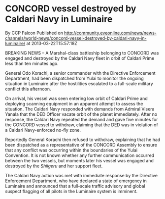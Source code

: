 # CONCORD vessel destroyed by Caldari Navy in Luminaire
By CCP Falcon
Published on http://community.eveonline.com/news/news-channels/world-news/concord-vessel-destroyed-by-caldari-navy-in-luminaire/ at 2013-03-22T15:57:18Z

BREAKING NEWS – A Marshal-class battleship belonging to CONCORD was engaged and destroyed by the Caldari Navy fleet in orbit of Caldari Prime less than ten minutes ago.

General Odo Korachi, a senior commander with the Directive Enforcement Department, had been dispatched from Yulai to monitor the ongoing situation in Luminaire after the hostilities escalated to a full-scale military conflict this afternoon.

On arrival, his vessel was seen entering low orbit of Caldari Prime and deploying scanning equipment in an apparent attempt to assess the situation. The Caldari Navy responded with demands from Admiral Visera Yanala that the DED Officer vacate orbit of the planet immediately. After no response, the Caldari Navy repeated the demand and gave five minutes for the CONCORD vessel to withdraw, claiming that the DED was in violation of a Caldari Navy-enforced no-fly zone.

Reportedly General Korachi then refused to withdraw, explaining that he had been dispatched as a representative of the CONCORD Assembly to ensure that any conflict was occurring within the boundaries of the Yulai Convention. It is not known whether any further communication occurred between the two vessels, but moments later his vessel was engaged and destroyed by the _Shiigeru_ and her support fleet.

The Caldari Navy action was met with immediate response by the Directive Enforcement Department, who have declared a state of emergency in Luminaire and announced that a full-scale traffic advisory and global suspect flagging of all pilots in the Luminaire system is imminent.

